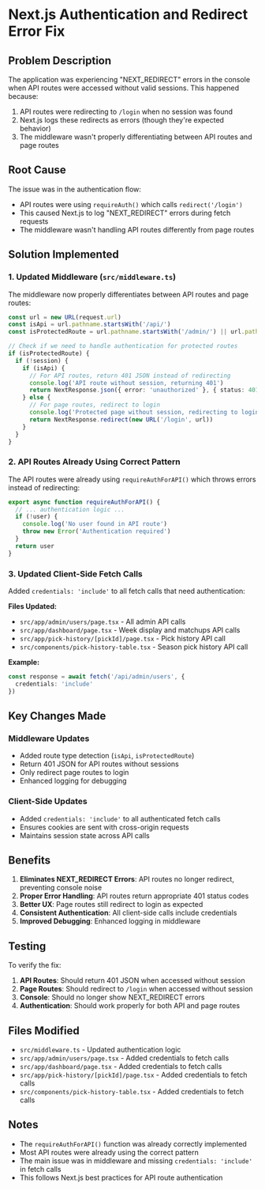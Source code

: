 # Next.js Authentication and Redirect Error Fix

## Problem Description

The application was experiencing "NEXT_REDIRECT" errors in the console when API routes were accessed without valid sessions. This happened because:

1. API routes were redirecting to `/login` when no session was found
2. Next.js logs these redirects as errors (though they're expected behavior)
3. The middleware wasn't properly differentiating between API routes and page routes

## Root Cause

The issue was in the authentication flow:
- API routes were using `requireAuth()` which calls `redirect('/login')` 
- This caused Next.js to log "NEXT_REDIRECT" errors during fetch requests
- The middleware wasn't handling API routes differently from page routes

## Solution Implemented

### 1. Updated Middleware (`src/middleware.ts`)

The middleware now properly differentiates between API routes and page routes:

```typescript
const url = new URL(request.url)
const isApi = url.pathname.startsWith('/api/')
const isProtectedRoute = url.pathname.startsWith('/admin/') || url.pathname.startsWith('/api/admin/')

// Check if we need to handle authentication for protected routes
if (isProtectedRoute) {
  if (!session) {
    if (isApi) {
      // For API routes, return 401 JSON instead of redirecting
      console.log('API route without session, returning 401')
      return NextResponse.json({ error: 'unauthorized' }, { status: 401 })
    } else {
      // For page routes, redirect to login
      console.log('Protected page without session, redirecting to login')
      return NextResponse.redirect(new URL('/login', url))
    }
  }
}
```

### 2. API Routes Already Using Correct Pattern

The API routes were already using `requireAuthForAPI()` which throws errors instead of redirecting:

```typescript
export async function requireAuthForAPI() {
  // ... authentication logic ...
  if (!user) {
    console.log('No user found in API route')
    throw new Error('Authentication required')
  }
  return user
}
```

### 3. Updated Client-Side Fetch Calls

Added `credentials: 'include'` to all fetch calls that need authentication:

**Files Updated:**
- `src/app/admin/users/page.tsx` - All admin API calls
- `src/app/dashboard/page.tsx` - Week display and matchups API calls  
- `src/app/pick-history/[pickId]/page.tsx` - Pick history API call
- `src/components/pick-history-table.tsx` - Season pick history API call

**Example:**
```typescript
const response = await fetch('/api/admin/users', {
  credentials: 'include'
})
```

## Key Changes Made

### Middleware Updates
- Added route type detection (`isApi`, `isProtectedRoute`)
- Return 401 JSON for API routes without sessions
- Only redirect page routes to login
- Enhanced logging for debugging

### Client-Side Updates  
- Added `credentials: 'include'` to all authenticated fetch calls
- Ensures cookies are sent with cross-origin requests
- Maintains session state across API calls

## Benefits

1. **Eliminates NEXT_REDIRECT Errors**: API routes no longer redirect, preventing console noise
2. **Proper Error Handling**: API routes return appropriate 401 status codes
3. **Better UX**: Page routes still redirect to login as expected
4. **Consistent Authentication**: All client-side calls include credentials
5. **Improved Debugging**: Enhanced logging in middleware

## Testing

To verify the fix:

1. **API Routes**: Should return 401 JSON when accessed without session
2. **Page Routes**: Should redirect to `/login` when accessed without session  
3. **Console**: Should no longer show NEXT_REDIRECT errors
4. **Authentication**: Should work properly for both API and page routes

## Files Modified

- `src/middleware.ts` - Updated authentication logic
- `src/app/admin/users/page.tsx` - Added credentials to fetch calls
- `src/app/dashboard/page.tsx` - Added credentials to fetch calls
- `src/app/pick-history/[pickId]/page.tsx` - Added credentials to fetch calls
- `src/components/pick-history-table.tsx` - Added credentials to fetch calls

## Notes

- The `requireAuthForAPI()` function was already correctly implemented
- Most API routes were already using the correct pattern
- The main issue was in middleware and missing `credentials: 'include'` in fetch calls
- This follows Next.js best practices for API route authentication
